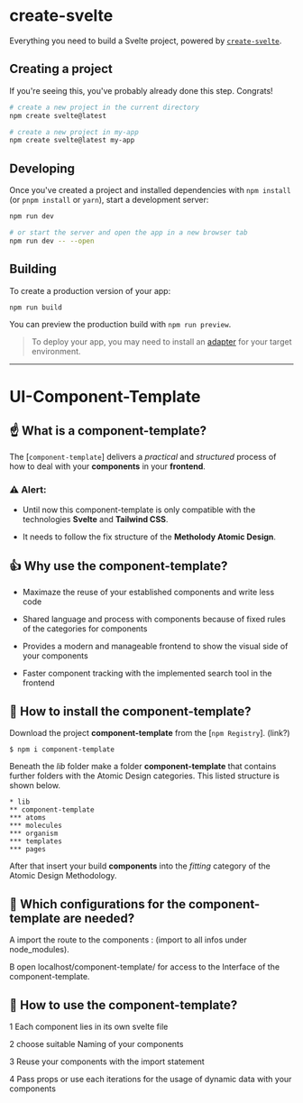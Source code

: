 # create-svelte

Everything you need to build a Svelte project, powered by [`create-svelte`](https://github.com/sveltejs/kit/tree/master/packages/create-svelte).

## Creating a project

If you're seeing this, you've probably already done this step. Congrats!

```bash
# create a new project in the current directory
npm create svelte@latest

# create a new project in my-app
npm create svelte@latest my-app
```

## Developing

Once you've created a project and installed dependencies with `npm install` (or `pnpm install` or `yarn`), start a development server:

```bash
npm run dev

# or start the server and open the app in a new browser tab
npm run dev -- --open
```

## Building

To create a production version of your app:

```bash
npm run build
```

You can preview the production build with `npm run preview`.

> To deploy your app, you may need to install an [adapter](https://kit.svelte.dev/docs/adapters) for your target environment.

***
# UI-Component-Template

## ☝️ What is a component-template?

The [`component-template`] delivers a *practical* and *structured* process of how to deal with your **components** in your **frontend**. 

### ⚠️ Alert:
* Until now this component-template is only compatible with the technologies **Svelte** and **Tailwind CSS**.


* It needs to follow the fix structure of the **Metholody Atomic Design**.

## 👍 Why use the component-template?
* Maximaze the reuse of your established components and write less code


* Shared language and process with components because of fixed rules of the categories for components


* Provides a modern and manageable frontend to show the visual side of your components


* Faster component tracking with the implemented search tool in the frontend


## 🔧 How to install the component-template?

Download the project **component-template** from the [`npm Registry`]. (link?)

```
$ npm i component-template
```


Beneath the *lib* folder make a folder **component-template** that contains further folders with the Atomic Design categories. This listed structure is shown below.

```
* lib
** component-template
*** atoms
*** molecules
*** organism
*** templates
*** pages
```

After that insert your build **components** into the *fitting* category of the Atomic Design Methodology.

## 🔌 Which configurations for the component-template are needed?

A import the route to the components : (import to all infos under node_modules).

B open localhost/component-template/ for access to the Interface of the component-template.


## 📌 How to use the component-template?

1 Each component lies in its own svelte file

2 choose suitable Naming of your components 

3 Reuse your components with the import statement

4 Pass props or use each iterations for the usage of dynamic data with your components
 